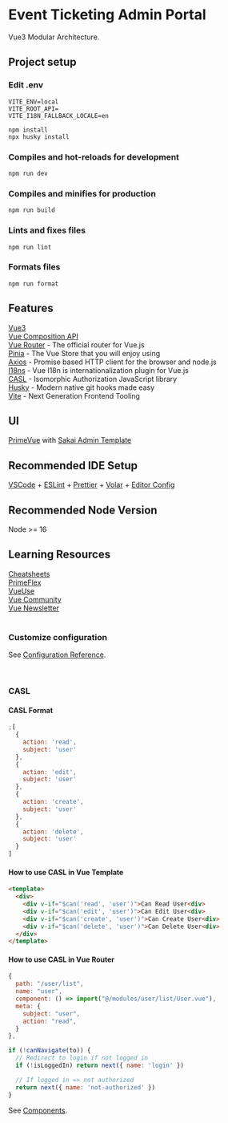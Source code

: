 # Event Ticketing Admin Portal

Vue3 Modular Architecture.

## Project setup

### Edit .env

```
VITE_ENV=local
VITE_ROOT_API=
VITE_I18N_FALLBACK_LOCALE=en
```

```
npm install
npx husky install
```

### Compiles and hot-reloads for development

```
npm run dev
```

### Compiles and minifies for production

```
npm run build
```

### Lints and fixes files

```
npm run lint
```

### Formats files

```
npm run format
```

## Features

[Vue3](https://vuejs.org/)<br>
[Vue Composition API](https://vuejs.org/api/composition-api-setup.html)<br>
[Vue Router](https://router.vuejs.org/) - The official router for Vue.js<br>
[Pinia](https://pinia.vuejs.org/) - The Vue Store that you will enjoy using<br>
[Axios](https://axios-http.com/) - Promise based HTTP client for the browser and node.js<br>
[I18ns](https://vue-i18n.intlify.dev/) - Vue I18n is internationalization plugin for Vue.js<br>
[CASL](https://casl.js.org/v6/en/) - Isomorphic Authorization JavaScript library<br>
[Husky](https://typicode.github.io/husky/) - Modern native git hooks made easy<br>
[Vite](https://vitejs.dev/) - Next Generation Frontend Tooling<br>

## UI

[PrimeVue](http://www.primefaces.org/primevue/) with [Sakai Admin Template](https://github.com/primefaces/sakai-vue)
<br>

## Recommended IDE Setup

[VSCode](https://code.visualstudio.com/) + [ESLint](https://marketplace.visualstudio.com/items?itemName=dbaeumer.vscode-eslint) + [Prettier](https://marketplace.visualstudio.com/items?itemName=esbenp.prettier-vscode) + [Volar](https://marketplace.visualstudio.com/items?itemName=Vue.volar) + [Editor Config](https://marketplace.visualstudio.com/items?itemName=EditorConfig.EditorConfig)

## Recommended Node Version

Node >= 16
<br>

## Learning Resources

[Cheatsheets](https://www.vuemastery.com/vue-cheat-sheet)<br>
[PrimeFlex](https://www.primefaces.org/primeflex/)<br>
[VueUse](https://vueuse.org/)<br>
[Vue Community](https://vue-community.org/)<br>
[Vue Newsletter](https://vuejsdevelopers.com/newsletter/)<br>
<br>

### Customize configuration

See [Configuration Reference](https://vitejs.dev/guide/).

<br>

### CASL

#### CASL Format

```javascript
;[
  {
    action: 'read',
    subject: 'user'
  },
  {
    action: 'edit',
    subject: 'user'
  },
  {
    action: 'create',
    subject: 'user'
  },
  {
    action: 'delete',
    subject: 'user'
  }
]
```

#### How to use CASL in Vue Template

```html
<template>
  <div>
    <div v-if="$can('read', 'user')">Can Read User<div>
    <div v-if="$can('edit', 'user')">Can Edit User<div>
    <div v-if="$can('create', 'user')">Can Create User<div>
    <div v-if="$can('delete', 'user')">Can Delete User<div>
  </div>
</template>
```

#### How to use CASL in Vue Router

```javascript
{
  path: "/user/list",
  name: "user",
  component: () => import("@/modules/user/list/User.vue"),
  meta: {
    subject: "user",
    action: "read",
  }
},
```

```javascript
if (!canNavigate(to)) {
  // Redirect to login if not logged in
  if (!isLoggedIn) return next({ name: 'login' })

  // If logged in => not authorized
  return next({ name: 'not-authorized' })
}
```

See [Components](COMPONENTS.md).
